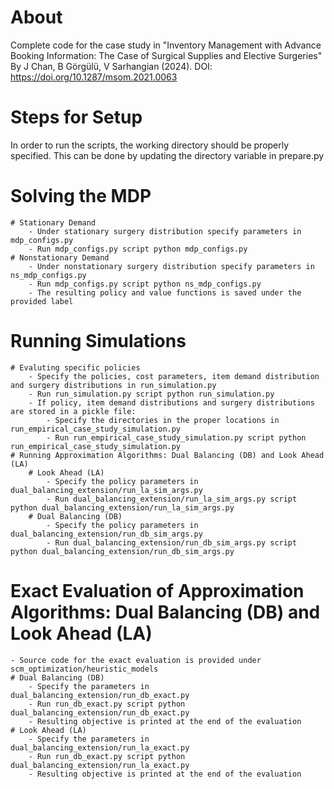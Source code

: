 # About
Complete code for the case study in "Inventory Management with Advance Booking Information: The Case of Surgical Supplies and Elective Surgeries" By J Chan, B Görgülü, V Sarhangian (2024). DOI: https://doi.org/10.1287/msom.2021.0063

# Steps for Setup
In order to run the scripts, the working directory should be properly specified. This can be done by updating the directory variable in prepare.py
 
# Solving the MDP
	# Stationary Demand
		- Under stationary surgery distribution specify parameters in mdp_configs.py 
		- Run mdp_configs.py script python mdp_configs.py
	# Nonstationary Demand
		- Under nonstationary surgery distribution specify parameters in ns_mdp_configs.py 
		- Run mdp_configs.py script python ns_mdp_configs.py
		- The resulting policy and value functions is saved under the provided label

# Running Simulations
	# Evaluting specific policies
		- Specify the policies, cost parameters, item demand distribution and surgery distributions in run_simulation.py
		- Run run_simulation.py script python run_simulation.py
		- If policy, item demand distributions and surgery distributions are stored in a pickle file:
			- Specify the directories in the proper locations in run_empirical_case_study_simulation.py
			- Run run_empirical_case_study_simulation.py script python run_empirical_case_study_simulation.py
	# Running Approximation Algorithms: Dual Balancing (DB) and Look Ahead (LA)
		# Look Ahead (LA)
			- Specify the policy parameters in dual_balancing_extension/run_la_sim_args.py
			- Run dual_balancing_extension/run_la_sim_args.py script python dual_balancing_extension/run_la_sim_args.py
		# Dual Balancing (DB)
			- Specify the policy parameters in dual_balancing_extension/run_db_sim_args.py
			- Run dual_balancing_extension/run_db_sim_args.py script python dual_balancing_extension/run_db_sim_args.py
		
# Exact Evaluation of Approximation Algorithms: Dual Balancing (DB) and Look Ahead (LA)
	- Source code for the exact evaluation is provided under scm_optimization/heuristic_models
	# Dual Balancing (DB)
		- Specify the parameters in dual_balancing_extension/run_db_exact.py
		- Run run_db_exact.py script python dual_balancing_extension/run_db_exact.py
		- Resulting objective is printed at the end of the evaluation
	# Look Ahead (LA)
		- Specify the parameters in dual_balancing_extension/run_la_exact.py
		- Run run_db_exact.py script python dual_balancing_extension/run_la_exact.py
		- Resulting objective is printed at the end of the evaluation
